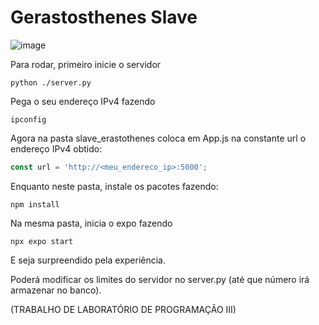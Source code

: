 # Gerastosthenes Slave

![image](https://github.com/germaneagle0/Gerastosthenes-Slave/assets/59073055/3f2c02ee-c423-47fa-a262-e02703257b95)

Para rodar, primeiro inicie o servidor
```console
python ./server.py
```
Pega o seu endereço IPv4 fazendo
```console
ipconfig
```
Agora na pasta slave_erastothenes coloca em App.js na constante url o endereço IPv4 obtido:
```js
const url = 'http://<meu_endereco_ip>:5000';
```
Enquanto neste pasta, instale os pacotes fazendo:
```console
npm install
```
Na mesma pasta, inicia o expo fazendo
```console
npx expo start
```
E seja surpreendido pela experiência.

Poderá modificar os limites do servidor no server.py (até que número irá armazenar no banco).

(TRABALHO DE LABORATÓRIO DE PROGRAMAÇÃO III)
